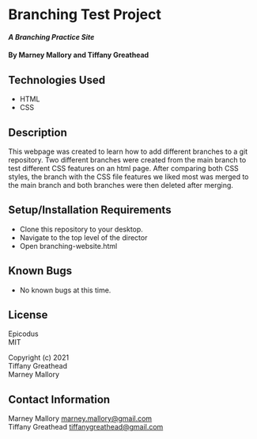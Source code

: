 # Branching Test Project

#### _A Branching Practice Site_

#### By **Marney Mallory and Tiffany Greathead**

## Technologies Used

- HTML
- CSS

## Description

This webpage was created to learn how to add different branches to a git repository. Two different branches were created from the main branch to test different CSS features on an html page. After comparing both CSS styles, the branch with the CSS file features we liked most was merged to the main branch and both branches were then deleted after merging.

## Setup/Installation Requirements

- Clone this repository to your desktop.
- Navigate to the top level of the director
- Open branching-website.html

## Known Bugs

- No known bugs at this time.

## License

Epicodus <br /> MIT

Copyright (c) 2021 <br />Tiffany Greathead <br /> Marney Mallory

## Contact Information

Marney Mallory marney.mallory@gmail.com <br />
Tiffany Greathead tiffanygreathead@gmail.com
